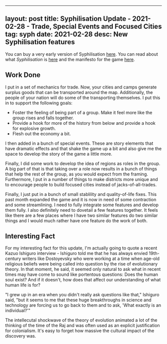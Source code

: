 
---
layout: post
title: Syphilisation Update - 2021-02-28 - Trade, Special Events and Focused Cities
tag: syph
date: 2021-02-28
desc: New Syphilisation features
---


You can buy a very early version of Syphilisation [here](https://whynotgames.itch.io/nikhil-murthys-syphilisation). You can read about what *Syphilisation* is [here](/blog/syph/announce) and the manifesto for the game [here](/blog/syph/newManifesto).

## Work Done

I put in a set of mechanics for trade. Now, your cities and camps generate surplus goods that can be transported around the map. Additionally, the people of your nation will do some of the transporting themselves. I put this in to support the following goals:
- Foster the feeling of being part of a group. Make it feel more like the group rises and falls together.
- Provide a hook for more of the history from below and provide a hook for explosive growth.
- Flesh out the economy a bit.



I then added in a bunch of special events. These are story elements that have dramatic effects and that shake the game up a bit and also give me the space to develop the story of the game a little more.


Finally, I did some work to develop the idea of regions as roles in the group. A big part of that is that taking over a role now results in a bunch of things that help the rest of the group, as you would expect from the framing. Furthermore, I put in a number of things to make districts more unique and to encourage people to build focused cities instead of jacks-of-all-trades.


Finally, I just put in a bunch of small stablility and quality-of-life fixes. This past month expanded the game and it is now in need of some contraction and some streamlining. I need to fully integrate some features and develop them fully. I also definitely need to dovetail a few features together. It feels like there are a few places where I have two similar features do two similar things and I would much rather have one feature do the work of both.

## Interesting Fact

For my interesting fact for this update, I'm actually going to quote a recent Kazuo Ishiguro interview - Ishiguro told me that he has always envied 19th-century writers like Dostoyevsky who were working at a time when age-old religious beliefs were being called into question by the rise of evolutionary theory. In that moment, he said, it seemed only natural to ask what in recent times may have come to sound like portentous questions: Does the human soul exist? And if it doesn't, how does that affect our understanding of what human life is for?


"I grew up in an era when you didn't really ask questions like that," Ishiguro said, "but it seems to me that these huge breakthroughs in science and technology are forcing us to go back to them and to ask, 'What exactly is an individual?'"


The intellecutal shockwave of the theory of evolution animated a lot of the thinking of the time of the Raj and was often used as an explicit justification for colonialism. It's easy to forget how massive the cultural impact of the discovery was.

